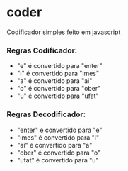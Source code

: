 # coder
Codificador simples feito em javascript
### Regras Codificador: 
- "e" é convertido para "enter" 
- "i" é convertido para "imes"
- "a" é convertido para "ai"
- "o" é convertido para "ober"
- "u" é convertido para "ufat"


###  Regras Decodificador: 
- "enter" é convertido para "e" 
- "imes" é convertido para "i"
- "ai" é convertido para "a"
- "ober" é convertido para "o"
- "ufat" é convertido para "u"
 

